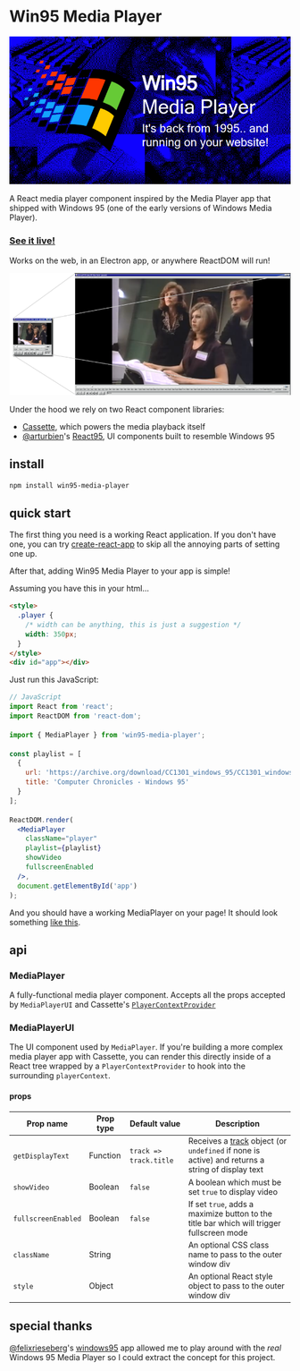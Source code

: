 # Win95 Media Player

<img src="example/public/banner.png">

A React media player component inspired by the Media Player app that shipped with Windows 95 (one of the early versions of Windows Media Player).

### [See it live!](https://benwiley4000.github.io/win95-media-player/)

Works on the web, in an Electron app, or anywhere ReactDOM will run!

<img src="example/public/fullscreen.png">

Under the hood we rely on two React component libraries:

- [Cassette](https://github.com/benwiley4000/cassette), which powers the media playback itself
- [@arturbien](https://github.com/arturbien)'s [React95](https://github.com/arturbien/React95), UI components built to resemble Windows 95

## install

```console
npm install win95-media-player
```

## quick start

The first thing you need is a working React application. If you don't have one, you can try [create-react-app](https://github.com/facebook/create-react-app) to skip all the annoying parts of setting one up.

After that, adding Win95 Media Player to your app is simple!

Assuming you have this in your html...

```html
<style>
  .player {
    /* width can be anything, this is just a suggestion */
    width: 350px;
  }
</style>
<div id="app"></div>
```

Just run this JavaScript:

```jsx
// JavaScript
import React from 'react';
import ReactDOM from 'react-dom';

import { MediaPlayer } from 'win95-media-player';

const playlist = [
  {
    url: 'https://archive.org/download/CC1301_windows_95/CC1301_windows_95_512kb.mp4',
    title: 'Computer Chronicles - Windows 95'
  }
];

ReactDOM.render(
  <MediaPlayer
    className="player"
    playlist={playlist}
    showVideo
    fullscreenEnabled
  />,
  document.getElementById('app')
);
```

And you should have a working MediaPlayer on your page! It should look something [like this](https://benwiley4000.github.io/win95-media-player/quickstart.html).

## api

### MediaPlayer

A fully-functional media player component. Accepts all the props accepted by `MediaPlayerUI` and Cassette's [`PlayerContextProvider`](https://benwiley4000.github.io/cassette/styleguide/#playercontextprovider)

### MediaPlayerUI

The UI component used by `MediaPlayer`. If you're building a more complex media player app with Cassette, you can render this directly inside of a React tree wrapped by a `PlayerContextProvider` to hook into the surrounding `playerContext`.

#### props

| Prop name        | Prop type | Default value                                 | Description                                                                                                                                                  |
| ---------------- | --------- | --------------------------------------------- | ------------------------------------------------------------------------------------------------------------------------------------------------------------ |
| `getDisplayText` | Function  | `track => track.title` | Receives a [track](https://benwiley4000.github.io/cassette/styleguide/#track) object (or `undefined` if none is active) and returns a string of display text |
| `showVideo`      | Boolean   | `false`                                       | A boolean which must be set `true` to display video                                                                                                          |
| `fullscreenEnabled` |	Boolean	| `false`	| If set `true`, adds a maximize button to the title bar which will trigger fullscreen mode |
| `className` | String |  | An optional CSS class name to pass to the outer window div |
| `style` | Object |  | An optional React style object to pass to the outer window div |

## special thanks

[@felixrieseberg](https://github.com/felixrieseberg)'s [windows95](https://github.com/felixrieseberg/windows95) app allowed me to play around with the *real* Windows 95 Media Player so I could extract the concept for this project.
